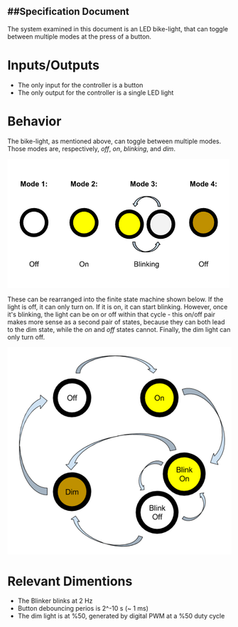 ##Specification Document
---

The system examined in this document is an LED bike-light, that can toggle between multiple modes at the press of a button.

# Inputs/Outputs

- The only input for the controller is a button
- The only output for the controller is a single LED light

# Behavior

The bike-light, as mentioned above, can toggle between multiple modes. Those modes are, respectively, *off*, *on*, *blinking*, and *dim*.

![The modes, illustrated](./images/Light-States.png)

These can be rearranged into the finite state machine shown below. If the light is off, it can only turn on. If it is on, it can start blinking. However, once it's blinking, the light can be on or off within that cycle - this on/off pair makes more sense as a second pair of states, because they can both lead to the dim state, while the *on* and *off* states cannot. Finally, the dim light can only turn off.

![The State Machine](./Finite-State-Machine.png)

# Relevant Dimentions

- The Blinker blinks at 2 Hz
- Button debouncing perios is 2^-10 s (~ 1 ms)
- The dim light is at %50, generated by digital PWM at a %50 duty cycle


